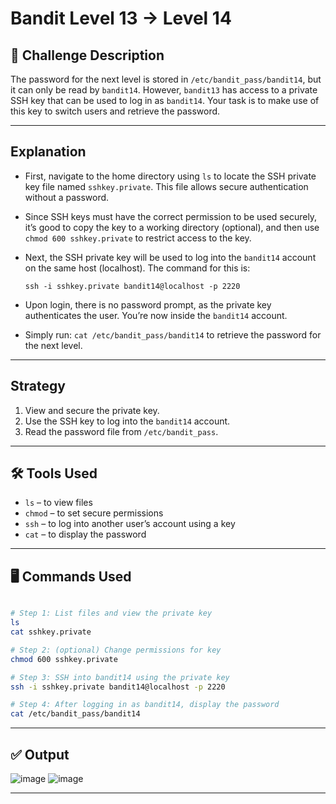 # Bandit Level 13 → Level 14

## **🧩** Challenge Description

The password for the next level is stored in `/etc/bandit_pass/bandit14`, but it can only be read by `bandit14`. However, `bandit13` has access to a private SSH key that can be used to log in as `bandit14`. Your task is to make use of this key to switch users and retrieve the password.

---

## Explanation

- First, navigate to the home directory using `ls` to locate the SSH private key file named `sshkey.private`. This file allows secure authentication without a password.
- Since SSH keys must have the correct permission to be used securely, it’s good to copy the key to a working directory (optional), and then use `chmod 600 sshkey.private` to restrict access to the key.
- Next, the SSH private key will be used to log into the `bandit14` account on the same host (localhost). The command for this is:
    
    `ssh -i sshkey.private bandit14@localhost -p 2220`
    
- Upon login, there is no password prompt, as the private key authenticates the user. You’re now inside the `bandit14` account.
- Simply run: `cat /etc/bandit_pass/bandit14` to retrieve the password for the next level.

---

## Strategy

1. View and secure the private key.
2. Use the SSH key to log into the `bandit14` account.
3. Read the password file from `/etc/bandit_pass`.

---

## 🛠️ Tools Used

- `ls` – to view files
- `chmod` – to set secure permissions
- `ssh` – to log into another user’s account using a key
- `cat` – to display the password

---

## 🖥️ Commands Used

```bash

# Step 1: List files and view the private key
ls
cat sshkey.private

# Step 2: (optional) Change permissions for key
chmod 600 sshkey.private

# Step 3: SSH into bandit14 using the private key
ssh -i sshkey.private bandit14@localhost -p 2220

# Step 4: After logging in as bandit14, display the password
cat /etc/bandit_pass/bandit14

```

---

## ✅ Output
![image](https://github.com/user-attachments/assets/45ec7347-07b2-4355-8ab8-e8b11f03c488)
![image](https://github.com/user-attachments/assets/41ec6179-7ccc-45dd-9564-257abf381307)

---
